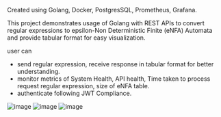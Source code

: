 Created using Golang, Docker, PostgresSQL, Prometheus, Grafana.

This project demonstrates usage of Golang with REST APIs to convert regular expressions to epsilon-Non Deterministic Finite (eNFA) Automata and provide tabular format for easy visualization. 

user can
- send regular expression, receive response in tabular format for better understanding.
- monitor metrics of System Health, API health, Time taken to process request regular expression, size of eNFA table. 
- authenticate following JWT Compliance.

![image](https://github.com/user-attachments/assets/24a41ae6-f3f6-4513-b9a6-a01292941817)
![image](https://github.com/user-attachments/assets/9973eee1-f25b-42aa-8dbb-d682d387e52f)
![image](https://github.com/user-attachments/assets/2c7312d3-af9c-4786-9496-87cecb75f22e)

